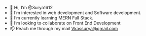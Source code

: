 - 👋 Hi, I’m @Surya1612
- 👀 I’m interested in web development and Software development.
- 🌱 I’m currently learning MERN Full Stack.
- 💞️ I’m looking to collaborate on Front End Development
- 📫 Reach me through my mail Vkassurya@gmail.com

<!---
Surya1612/Surya1612 is a ✨ special ✨ repository because its `README.md` (this file) appears on your GitHub profile.
You can click the Preview link to take a look at your changes.
--->
